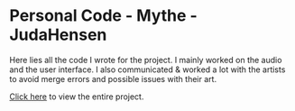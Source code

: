 # Personal Code - Mythe - JudaHensen
Here lies all the code I wrote for the project.
I mainly worked on the audio and the user interface.
I also communicated & worked a lot with the artists to avoid merge errors and possible issues with their art.

[Click here](http://github.com/JudaHensen/Mythe2019_Team8/tree/Development) to view the entire project.
